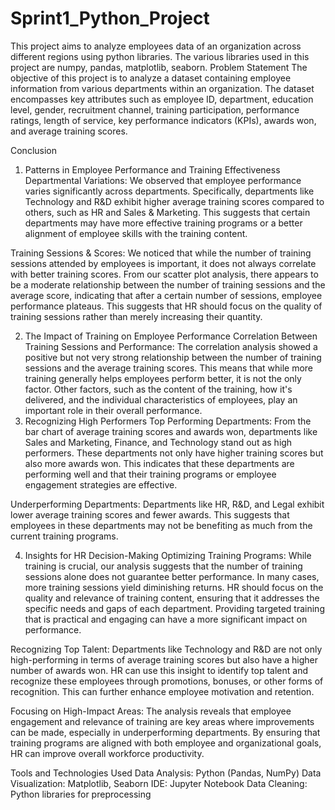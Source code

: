 # Sprint1_Python_Project
This project aims to analyze employees data of an organization across different regions using python libraries. The various libraries used in this project are numpy, pandas, matplotlib, seaborn.
Problem Statement
The objective of this project is to analyze a dataset containing employee information from various departments within an organization. The dataset encompasses key attributes such as employee ID, department, education level, gender, recruitment channel, training participation, performance ratings, length of service, key performance indicators (KPIs), awards won, and average training scores.

Conclusion
1. Patterns in Employee Performance and Training Effectiveness
Departmental Variations: We observed that employee performance varies significantly across departments. Specifically, departments like Technology and R&D exhibit higher average training scores compared to others, such as HR and Sales & Marketing. This suggests that certain departments may have more effective training programs or a better alignment of employee skills with the training content.

Training Sessions & Scores: We noticed that while the number of training sessions attended by employees is important, it does not always correlate with better training scores. From our scatter plot analysis, there appears to be a moderate relationship between the number of training sessions and the average score, indicating that after a certain number of sessions, employee performance plateaus. This suggests that HR should focus on the quality of training sessions rather than merely increasing their quantity.

2. The Impact of Training on Employee Performance
Correlation Between Training Sessions and Performance: The correlation analysis showed a positive but not very strong relationship between the number of training sessions and the average training scores. This means that while more training generally helps employees perform better, it is not the only factor. Other factors, such as the content of the training, how it's delivered, and the individual characteristics of employees, play an important role in their overall performance.
3. Recognizing High Performers
Top Performing Departments: From the bar chart of average training scores and awards won, departments like Sales and Marketing, Finance, and Technology stand out as high performers. These departments not only have higher training scores but also more awards won. This indicates that these departments are performing well and that their training programs or employee engagement strategies are effective.

Underperforming Departments: Departments like HR, R&D, and Legal exhibit lower average training scores and fewer awards. This suggests that employees in these departments may not be benefiting as much from the current training programs.

4. Insights for HR Decision-Making
Optimizing Training Programs: While training is crucial, our analysis suggests that the number of training sessions alone does not guarantee better performance. In many cases, more training sessions yield diminishing returns. HR should focus on the quality and relevance of training content, ensuring that it addresses the specific needs and gaps of each department. Providing targeted training that is practical and engaging can have a more significant impact on performance.

Recognizing Top Talent: Departments like Technology and R&D are not only high-performing in terms of average training scores but also have a higher number of awards won. HR can use this insight to identify top talent and recognize these employees through promotions, bonuses, or other forms of recognition. This can further enhance employee motivation and retention.

Focusing on High-Impact Areas: The analysis reveals that employee engagement and relevance of training are key areas where improvements can be made, especially in underperforming departments. By ensuring that training programs are aligned with both employee and organizational goals, HR can improve overall workforce productivity.

Tools and Technologies Used
Data Analysis: Python (Pandas, NumPy)
Data Visualization: Matplotlib, Seaborn
IDE: Jupyter Notebook
Data Cleaning: Python libraries for preprocessing
